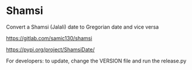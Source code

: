 # Shamsi

Convert a Shamsi (Jalali) date to Gregorian date and vice versa


https://gitlab.com/samic130/shamsi

https://pypi.org/project/ShamsiDate/



For developers:
to update, change the VERSION file and run the release.py

